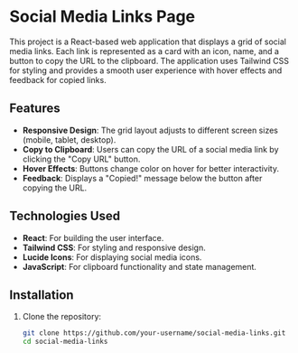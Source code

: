 # Social Media Links Page

This project is a React-based web application that displays a grid of social media links. Each link is represented as a card with an icon, name, and a button to copy the URL to the clipboard. The application uses Tailwind CSS for styling and provides a smooth user experience with hover effects and feedback for copied links.

## Features

- **Responsive Design**: The grid layout adjusts to different screen sizes (mobile, tablet, desktop).
- **Copy to Clipboard**: Users can copy the URL of a social media link by clicking the "Copy URL" button.
- **Hover Effects**: Buttons change color on hover for better interactivity.
- **Feedback**: Displays a "Copied!" message below the button after copying the URL.

## Technologies Used

- **React**: For building the user interface.
- **Tailwind CSS**: For styling and responsive design.
- **Lucide Icons**: For displaying social media icons.
- **JavaScript**: For clipboard functionality and state management.

## Installation

1. Clone the repository:
   ```bash
   git clone https://github.com/your-username/social-media-links.git
   cd social-media-links
   ```
